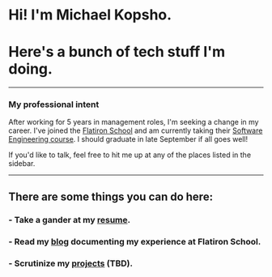 # Hi! I'm Michael Kopsho. 
# Here's a bunch of tech stuff I'm doing.

* * *

### My professional intent
After working for 5 years in management roles, I'm seeking a change in my career. I've joined the [Flatiron School](https://flatironschool.com) and am currently taking their [Software Engineering course](https://flatironschool.com/career-courses/coding-bootcamp/atlanta#curriculum). I should graduate in late September if all goes well!

If you'd like to talk, feel free to hit me up at any of the places listed in the sidebar.

* * *

## There are some things you can do here:
### - Take a gander at my [resume](./resume.html).
### - Read my [blog](./blog/flatiron-blog.html) documenting my experience at Flatiron School.
### - Scrutinize my [projects](random.dog) (TBD).
